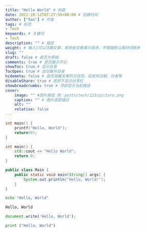 ```yaml
---
title: "Hello World" # 标题
date: 2022-10-12T07:27:58+08:00 # 创建时间
author: ["Xan"] # 作者
tags: # 标签
- Tech 
keywords: # 关键词
- Tech 
description: "" # 描述
weight: # 输入1可以顶置文章，用来给文章展示排序，不填就默认按时间排序
slug: ""
draft: false # 是否为草稿
comments: true # 是否展示评论
showToc: true # 显示目录
TocOpen: true # 自动展开目录
hidemeta: false # 是否隐藏文章的元信息，如发布日期、作者等
disableShare: true # 底部不显示分享栏
showbreadcrumbs: true # 顶部显示当前路径
cover:
    image: "" #图片路径 例：posts/tech/123/picture.png
    caption: "" # 图片底部描述
    alt: ""
    relative: false
---
```


```c
int main() {
    printf("Hello, World");
    return(0);
}
```

```cpp
int main() {
    std::cout << "Hello World";
    return 0;
}
```

```java
public class Main {
    public static void main(String[] args) {
        System.out.println("Hello, World!");
    }
}
```

```bash
echo "Hello, World"
```

```html
Hello, World
```

```JavaScript
document.write('Hello, World');
```

```python
print ("Hello, World")
```
